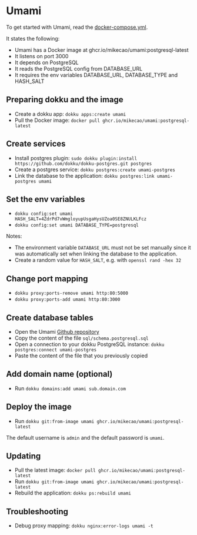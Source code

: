 # Umami

To get started with Umami, read the
[docker-compose.yml](https://github.com/mikecao/umami/blob/master/docker-compose.yml).

It states the following:

* Umami has a Docker image at ghcr.io/mikecao/umami:postgresql-latest
* It listens on port 3000
* It depends on PostgreSQL
* It reads the PostgreSQL config from DATABASE_URL
* It requires the env variables DATABASE_URL, DATABASE_TYPE and HASH_SALT

## Preparing dokku and the image

* Create a dokku app: `dokku apps:create umami`
* Pull the Docker image: `docker pull ghcr.io/mikecao/umami:postgresql-latest`

## Create services

* Install postgres plugin: `sudo dokku plugin:install https://github.com/dokku/dokku-postgres.git postgres`
* Create a postgres service: `dokku postgres:create umami-postgres`
* Link the database to the application: `dokku postgres:link umami-postgres umami`

## Set the env variables

* `dokku config:set umami HASH_SALT=4ZdrPd7vWmgloyupUsgaHysUZoa0SE8ZNULKLFcz`
* `dokku config:set umami DATABASE_TYPE=postgresql`

Notes:
- The environment variable `DATABASE_URL` must not be set manually since it was automatically set when linking the database to the application.
- Create a random value for `HASH_SALT`, e.g. with `openssl rand -hex 32`

## Change port mapping

* `dokku proxy:ports-remove umami http:80:5000`
* `dokku proxy:ports-add umami http:80:3000`

## Create database tables

* Open the Umami [Github repository](https://github.com/mikecao/umami)
* Copy the content of the file `sql/schema.postgresql.sql`
* Open a connection to your dokku PostgreSQL instance: `dokku postgres:connect umami-postgres`
* Paste the content of the file that you previously copied

## Add domain name (optional)

* Run `dokku domains:add umami sub.domain.com`

## Deploy the image

* Run `dokku git:from-image umami ghcr.io/mikecao/umami:postgresql-latest`

The default username is `admin` and the default password is `umami`.

## Updating

* Pull the latest image: `docker pull ghcr.io/mikecao/umami:postgresql-latest`
* Run `dokku git:from-image umami ghcr.io/mikecao/umami:postgresql-latest`
* Rebuild the application: `dokku ps:rebuild umami`

## Troubleshooting

* Debug proxy mapping: `dokku nginx:error-logs umami -t`
